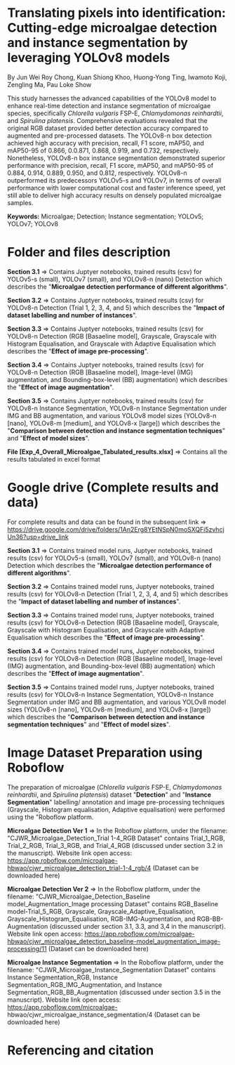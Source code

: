 # Translating pixels into identification: Cutting-edge microalgae detection and instance segmentation by leveraging YOLOv8 models 
By Jun Wei Roy Chong, Kuan Shiong Khoo, Huong-Yong Ting, Iwamoto Koji, Zengling Ma, Pau Loke Show

This study harnesses the advanced capabilities of the YOLOv8 model to enhance real-time detection and instance segmentation of microalgae species, specifically _Chlorella vulgaris_ FSP-E, _Chlamydomonas reinhardtii_, and _Spirulina platensis_. Comprehensive evaluations revealed that the original RGB dataset provided better detection accuracy compared to augmented and pre-processed datasets. The YOLOv8-n box detection achieved high accuracy with precision, recall, F1 score, mAP50, and mAP50-95 of 0.866, 0.0.871, 0.868, 0.919, and 0.732, respectively. Nonetheless, YOLOv8-n box instance segmentation demonstrated superior performance with precision, recall, F1 score, mAP50, and mAP50-95 of 0.884, 0.914, 0.889, 0.950, and 0.812, respectively. YOLOv8-n outperformed its predecessors YOLOv5-s and YOLOv7, in terms of overall performance with lower computational cost and faster inference speed, yet still able to deliver high accuracy results on densely populated microalgae samples. 

**Keywords:** Microalgae; Detection; Instance segmentation; YOLOv5; YOLOv7; YOLOv8

# Folder and files description

**Section 3.1** => Contains Juptyer notebooks, trained results (csv) for YOLOv5-s (small), YOLOv7 (small), and YOLOv8-n (nano) Detection which describes the "**Microalgae detection performance of different algorithms**".

**Section 3.2** => Contains Juptyer notebooks, trained results (csv) for YOLOv8-n Detection (Trial 1, 2, 3, 4, and 5) which describes the "**Impact of dataset labelling and number of instances**".

**Section 3.3** => Contains Juptyer notebooks, trained results (csv) for YOLOv8-n Detection (RGB [Basaeline model], Grayscale, Grayscale with Histogram Equalisation, and Grayscale with Adaptive Equalisation which describes the "**Effect of image pre-processing**".

**Section 3.4** => Contains Juptyer notebooks, trained results (csv) for YOLOv8-n Detection (RGB [Basaeline model], Image-level (IMG) augmentation, and Bounding-box-level (BB) augmentation) which describes the "**Effect of image augmentation**".

**Section 3.5** => Contains Juptyer notebooks, trained results (csv) for YOLOv8-n Instance Segmentation, YOLOv8-n Instance Segmentation under IMG and BB augmentation, and various YOLOv8 model sizes (YOLOv8-n [nano], YOLOv8-m [medium], and YOLOv8-x [large]) which describes the "**Comparison between detection and instance segmentation techniques**" and "**Effect of model sizes**".

**File [Exp_4_Overall_Microalgae_Tabulated_results.xlsx]** => Contains all the results tabulated in excel format

# Google drive (Complete results and data)
For complete results and data can be found in the subsequent link => https://drive.google.com/drive/folders/1An2Erg8YEtNSpN0moSXQFi5zvhcjUn36?usp=drive_link

**Section 3.1** => Contains trained model runs, Juptyer notebooks, trained results (csv) for YOLOv5-s (small), YOLOv7 (small), and YOLOv8-n (nano) Detection which describes the "**Microalgae detection performance of different algorithms**".

**Section 3.2** => Contains trained model runs, Juptyer notebooks, trained results (csv) for YOLOv8-n Detection (Trial 1, 2, 3, 4, and 5) which describes the "**Impact of dataset labelling and number of instances**".

**Section 3.3** => Contains trained model runs, Juptyer notebooks, trained results (csv) for YOLOv8-n Detection (RGB [Basaeline model], Grayscale, Grayscale with Histogram Equalisation, and Grayscale with Adaptive Equalisation which describes the "**Effect of image pre-processing**".

**Section 3.4** => Contains trained model runs, Juptyer notebooks, trained results (csv) for YOLOv8-n Detection (RGB [Basaeline model], Image-level (IMG) augmentation, and Bounding-box-level (BB) augmentation) which describes the "**Effect of image augmentation**".

**Section 3.5** => Contains trained model runs, Juptyer notebooks, trained results (csv) for YOLOv8-n Instance Segmentation, YOLOv8-n Instance Segmentation under IMG and BB augmentation, and various YOLOv8 model sizes (YOLOv8-n [nano], YOLOv8-m [medium], and YOLOv8-x [large]) which describes the "**Comparison between detection and instance segmentation techniques**" and "**Effect of model sizes**".

# Image Dataset Preparation using Roboflow
The preparation of microalgae (_Chlorella vulgaris_ FSP-E, _Chlamydomonas reinhardtii_, and _Spirulina platensis_) dataset "**Detection**" and "**Instance Segmentation**" labelling/ annotation and image pre-processing techniques (Grayscale, Histogram equalisation, Adaptive equalisation) were performed using the "Roboflow platform. 

**Microalgae Detection Ver 1** => In the Roboflow platform, under the filename: "CJWR_Microalgae_Detection_Trial 1-4_RGB Dataset" contains Trial_1_RGB, Trial_2_RGB, Trial_3_RGB, and Trial_4_RGB (discussed under section 3.2 in the manuscript). Website link open access: https://app.roboflow.com/microalgae-hbwao/cjwr_microalgae_detection_trial-1-4_rgb/4 (Dataset can be downloaded here)

**Microalgae Detection Ver 2** => In the Roboflow platform, under the filename: "CJWR_Microalgae_Detection_Baseline model_Augmentation_Image processing Dataset" contains RGB_Baseline model-Trial_5_RGB, Grayscale, Grayscale_Adaptive_Equalisation, Grayscale_Histogram_Equalisation, RGB-IMG-Augmentation, and RGB-BB-Augmentation (discussed under section 3.1, 3.3, and 3,4 in the manuscript). Website link open access: https://app.roboflow.com/microalgae-hbwao/cjwr_microalgae_detection_baseline-model_augmentation_image-processing/11 (Dataset can be downloaded here)

**Microalgae Instance Segmentation** => In the Roboflow platform, under the filename: "CJWR_Microalgae_Instance_Segmentation Dataset" contains Instance Segmentation_RGB, Instance Segmentation_RGB_IMG_Augmentation, and Instance Segmentation_RGB_BB_Augmentation (discussed under section 3.5 in the manuscript). Website link open access: https://app.roboflow.com/microalgae- hbwao/cjwr_microalgae_instance_segmentation/4 (Dataset can be downloaded here)

# Referencing and citation

